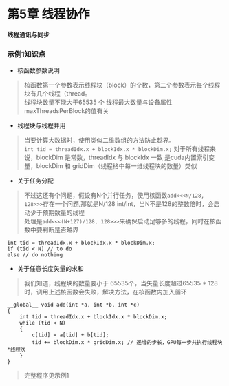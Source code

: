 # 第5章 线程协作  
**线程通讯与同步** 
### 示例1知识点

* 核函数参数说明 
>核函数第一个参数表示线程块（block）的个数，第二个参数表示每个线程块有几个线程（thread。  
>线程块数量不能大于65535 个 线程最大数量与设备属性maxThreadsPerBlock的值有关  

* 线程块与线程并用
>当要计算大数据时，使用类似二维数组的方法防止越界。  
```int tid = threadIdx.x + blockIdx.x * blockDim.x;```
>对于所有线程来说，blockDim 是常数，threadIdx 与 blockIdx 一致 是cuda内置索引变量，blockDim 和 gridDim（线程格中每一维线程块的数量）类似   

* 关于任务分配
>不过这还有个问题，假设有N个并行任务，使用核函数```add<<<N/128, 128>>>```存在一个问题,那就是N/128 int/int，当N不是128的整数倍时，会启动少于预期数量的线程  
>处理是```add<<<(N+127)/128, 128>>>```来确保启动足够多的线程，同时在核函数中要判断是否越界
```
int tid = threadIdx.x + blockIdx.x * blockDim.x;
if (tid < N) // to do
else // do nothing
```  
* 关于任意长度矢量的求和
> 我们知道，线程块的数量要小于 65535个，当矢量长度超过65535 * 128时，调用上述核函数会失败，解决方法，在核函数内加入循环
```
__global__ void add(int *a, int *b, int *c)
{
    int tid = threadIdx.x + blockIdx.x * blockDim.x;
    while (tid < N)
    {
        c[tid] = a[tid] + b[tid];
        tid += blockDim.x * gridDim.x; // 递增的步长，GPU每一步共执行线程块*线程次
    }
}
```
> 完整程序见示例1